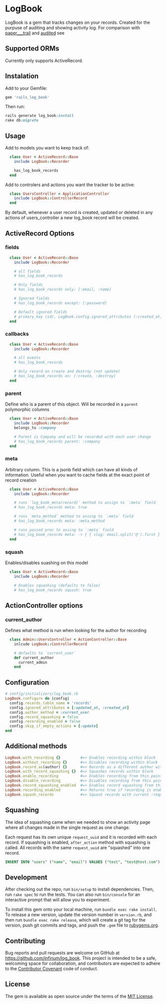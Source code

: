 # LogBook

LogBook is a gem that tracks changes on your records. Created for the purpuse of auditing and showing activity log.
For comparison with [paper_\__trail](https://github.com/airblade/paper_trail) and [audited](https://github.com/collectiveidea/audited) see []()

## Supported ORMs

Currently only supports ActiveRecord.

## Instalation

Add to your Gemfile:

``` ruby
gem 'rails_log_book'
```

Then run:

```ruby
rails generate log_book:install
rake db:migrate
```

## Usage

Add to models you want to keep track of:

``` ruby
  class User < ActiveRecord::Base
    include LogBook::Recorder

    has_log_book_records
  end
```

Add to controlers and actions you want the tracker to be active:

``` ruby
  class UsersController < ApplicationController
    include LogBook::ControllerRecord
  end
```

By default, whenever a user record is created, updated or deleted in any actions of users\_controller a new log\_book record will be created.

## ActiveRecord Options

### fields

``` ruby
  class User < ActiveRecord::Base
    include LogBook::Recorder

    # all fields
    # has_log_book_records

    # Only fields
    # has_log_book_records only: [:email, :name]

    # Ignored fields
    # has_log_book_records except: [:password]

    # Default ignored fields
    # primary_key (id), LogBook.config.ignored_attributes (:created_at, :updated_at)
  end
```

### callbacks

``` ruby
  class User < ActiveRecord::Base
    include LogBook::Recorder

    # all events
    # has_log_book_records

    # Only record on create and destroy (not update)
    # has_log_book_records on: [:create, :destroy]
  end
```

### parent

Define who is a parent of this object. Will be recorded in a `parent` polymorphic columns

``` ruby
  class User < ActiveRecord::Base
    include LogBook::Recorder
    belongs_to :company

    # Parent is Company and will be recorded with each user change
    # has_log_book_records parent: :company
  end
```

### meta

Arbitrary column. This is a jsonb field which can have all kinds of information. Useful when you want to cache fields at the exact point of record creation

``` ruby
  class User < ActiveRecord::Base
    include LogBook::Recorder

    # runs `log_book_meta(record)` method to assign to `:meta` field
    # has_log_book_records meta: true

    # runs `meta_method` method to assing to `:meta` field
    # has_log_book_records meta: :meta_method

    # runs passed proc to assing to `:meta` field
    # has_log_book_records meta: -> { { slug: email.split('@').first } }
  end
```

### squash

Enables/disables suashing on this model

``` ruby
  class User < ActiveRecord::Base
    include LogBook::Recorder

    # Enables squashing (defaults to false)
    # has_log_book_records squash: true
```

## ActionController options

### current\_author

Defines what method is run when looking for the author for recording

``` ruby
  class Admin::UsersController < ActionController::Base
    inlcude LogBook::ControllerRecord

    # defaults to `current_user`
    def current_author
      current_admin
    end
```

## Configuration

``` ruby
# config/initializers/log_book.rb
LogBook.configure do |config|
  config.records_table_name = 'records'
  config.ignored_attributes = [:updated_at, :created_at]
  config.author_method = :current_user
  config.record_squashing = false
  config.recording_enabled = false
  config.skip_if_empty_actions = [:update]
end
```

## Additional methods

``` ruby
LogBook.with_recording {}         #=> Enables recording within block
LogBook.without_recording {}      #=> Disables recording within block
LogBook.record_as(author) {}      #=> Records as a different author within block
LogBook.with_record_squashing {}  #=> Squashes records within block
LogBook.enable_recording          #=> Enables recording from this point
LogBook.disable_recording         #=> Disables recording from this point
LogBook.record_squashing_enabled  #=> Enables record squashing from this point
LogBook.recording_enabled         #=> Returns true if recording is enabled
LogBook.squash_records            #=> Squash records with current :request_uuid
```

## Squashing

The idea of squashing came when we needed to show an activity page where all changes made in the single request as one change.

Each request has its own unique `request_uuid` and it is recorded with each record. If squashing is enabled, `after_action` method with squashing is called.
All records with the same `request_uuid` are "squashed" into one record.

``` sql
INSERT INTO "users" ("name", "email") VALUES ("test", "test@test.com")
```
## Development

After checking out the repo, run `bin/setup` to install dependencies. Then, run `rake spec` to run the tests. You can also run `bin/console` for an interactive prompt that will allow you to experiment.

To install this gem onto your local machine, run `bundle exec rake install`. To release a new version, update the version number in `version.rb`, and then run `bundle exec rake release`, which will create a git tag for the version, push git commits and tags, and push the `.gem` file to [rubygems.org](https://rubygems.org).

## Contributing

Bug reports and pull requests are welcome on GitHub at https://github.com/infinum/log_book. This project is intended to be a safe, welcoming space for collaboration, and contributors are expected to adhere to the [Contributor Covenant](http://contributor-covenant.org) code of conduct.


## License

The gem is available as open source under the terms of the [MIT License](http://opensource.org/licenses/MIT).

